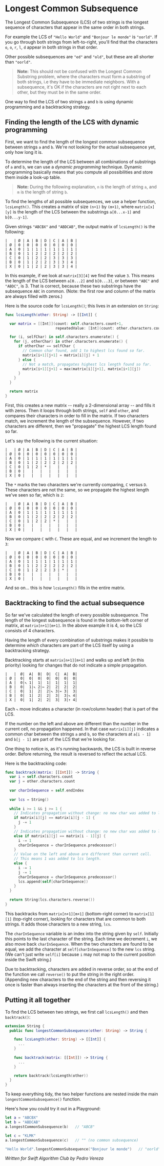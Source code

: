 # Longest Common Subsequence

The Longest Common Subsequence (LCS) of two strings is the longest sequence of characters that appear in the same order in both strings.

For example the LCS of `"Hello World"` and `"Bonjour le monde"` is `"oorld"`. If you go through both strings from left-to-right, you'll find that the characters `o`, `o`, `r`, `l`, `d` appear in both strings in that order.

Other possible subsequences are `"ed"` and `"old"`, but these are all shorter than `"oorld"`. 

> **Note:** This should not be confused with the Longest Common Substring problem, where the characters must form a substring of both strings, i.e they have to be immediate neighbors. With a subsequence, it's OK if the characters are not right next to each other, but they must be in the same order.

One way to find the LCS of two strings `a` and `b` is using dynamic programming and a backtracking strategy.

## Finding the length of the LCS with dynamic programming

First, we want to find the length of the longest common subsequence between strings `a` and `b`. We're not looking for the actual subsequence yet, only how long it is.

To determine the length of the LCS between all combinations of substrings of `a` and `b`, we can use a *dynamic programming* technique. Dynamic programming basically means that you compute all possibilities and store them inside a look-up table.

> **Note:** During the following explanation, `n` is the length of string `a`, and `m` is the length of string `b`.

To find the lengths of all possible subsequences, we use a helper function, `lcsLength()`. This creates a matrix of size `(n+1)` by `(m+1)`, where `matrix[x][y]` is the length of the LCS between the substrings `a[0...x-1]` and `b[0...y-1]`.

Given strings `"ABCBX"` and `"ABDCAB"`, the output matrix of `lcsLength()` is the following:

```
|   | Ø | A | B | D | C | A | B |
| Ø | 0 | 0 | 0 | 0 | 0 | 0 | 0 |
| A | 0 | 1 | 1 | 1 | 1 | 1 | 1 |  
| B | 0 | 1 | 2 | 2 | 2 | 2 | 2 |
| C | 0 | 1 | 2 | 2 | 3 | 3 | 3 |
| B | 0 | 1 | 2 | 2 | 3 | 3 | 4 |
| X | 0 | 1 | 2 | 2 | 3 | 3 | 4 |
```

In this example, if we look at `matrix[3][4]` we find the value `3`. This means the length of the LCS between `a[0...2]` and `b[0...3]`, or between `"ABC"` and `"ABDC"`, is 3. That is correct, because these two substrings have the subsequence `ABC` in common. (Note: the first row and column of the matrix are always filled with zeros.)

Here is the source code for `lcsLength()`; this lives in an extension on `String`:

```swift
func lcsLength(other: String) -> [[Int]] {

  var matrix = [[Int]](count: self.characters.count+1, 
                       repeatedValue: [Int](count: other.characters.count+1, repeatedValue: 0))

  for (i, selfChar) in self.characters.enumerate() {
	for (j, otherChar) in other.characters.enumerate() {
	  if otherChar == selfChar {
		// Common char found, add 1 to highest lcs found so far.
		matrix[i+1][j+1] = matrix[i][j] + 1
	  } else {
		// Not a match, propagates highest lcs length found so far.
		matrix[i+1][j+1] = max(matrix[i][j+1], matrix[i+1][j])
	  }
	}
  }

  return matrix
}
```

First, this creates a new matrix -- really a 2-dimensional array -- and fills it with zeros. Then it loops through both strings, `self` and `other`, and compares their characters in order to fill in the matrix. If two characters match, we increment the length of the subsequence. However, if two characters are different, then we "propagate" the highest LCS length found so far.

Let's say the following is the current situation:

```
|   | Ø | A | B | D | C | A | B |
| Ø | 0 | 0 | 0 | 0 | 0 | 0 | 0 |
| A | 0 | 1 | 1 | 1 | 1 | 1 | 1 |  
| B | 0 | 1 | 2 | 2 | 2 | 2 | 2 |
| C | 0 | 1 | 2 | * |   |   |   |
| B | 0 |   |   |   |   |   |   |
| X | 0 |   |   |   |   |   |   |
```

The `*` marks the two characters we're currently comparing, `C` versus `D`. These characters are not the same, so we propagate the highest length we've seen so far, which is `2`:

```
|   | Ø | A | B | D | C | A | B |
| Ø | 0 | 0 | 0 | 0 | 0 | 0 | 0 |
| A | 0 | 1 | 1 | 1 | 1 | 1 | 1 |  
| B | 0 | 1 | 2 | 2 | 2 | 2 | 2 |
| C | 0 | 1 | 2 | 2 | * |   |   |
| B | 0 |   |   |   |   |   |   |
| X | 0 |   |   |   |   |   |   |
```

Now we compare `C` with `C`. These are equal, and we increment the length to `3`:

```
|   | Ø | A | B | D | C | A | B |
| Ø | 0 | 0 | 0 | 0 | 0 | 0 | 0 |
| A | 0 | 1 | 1 | 1 | 1 | 1 | 1 |  
| B | 0 | 1 | 2 | 2 | 2 | 2 | 2 |
| C | 0 | 1 | 2 | 2 | 3 | * |   |
| B | 0 |   |   |   |   |   |   |
| X | 0 |   |   |   |   |   |   |
```

And so on... this is how `lcsLength()` fills in the entire matrix.

## Backtracking to find the actual subsequence

So far we've calculated the length of every possible subsequence. The length of the longest subsequence is found in the bottom-left corner of matrix, at `matrix[n+1][m+1]`. In the above example it is 4, so the LCS consists of 4 characters.

Having the length of every combination of substrings makes it possible to determine *which* characters are part of the LCS itself by using a backtracking strategy.

Backtracking starts at `matrix[n+1][m+1]` and walks up and left (in this priority) looking for changes that do not indicate a simple propagation.

```
|   |  Ø|  A|  B|  D|  C|  A|  B|
| Ø |  0|  0|  0|  0|  0|  0|  0|
| A |  0|↖ 1|  1|  1|  1|  1|  1|  
| B |  0|  1|↖ 2|← 2|  2|  2|  2|
| C |  0|  1|  2|  2|↖ 3|← 3|  3|
| B |  0|  1|  2|  2|  3|  3|↖ 4|
| X |  0|  1|  2|  2|  3|  3|↑ 4|
```

Each `↖` move indicates a character (in row/column header) that is part of the LCS.

If the number on the left and above are different than the number in the current cell, no propagation happened. In that case `matrix[i][j]` indicates a common char between the strings `a` and `b`, so the characters at `a[i - 1]` and `b[j - 1]` are part of the LCS that we're looking for.

One thing to notice is, as it's running backwards, the LCS is built in reverse order. Before returning, the result is reversed to reflect the actual LCS.

Here is the backtracking code:

```swift
func backtrack(matrix: [[Int]]) -> String {
  var i = self.characters.count
  var j = other.characters.count
  
  var charInSequence = self.endIndex
  
  var lcs = String()
  
  while i >= 1 && j >= 1 {
	// Indicates propagation without change: no new char was added to lcs.
	if matrix[i][j] == matrix[i][j - 1] {
	  j -= 1
	}
	// Indicates propagation without change: no new char was added to lcs.
	else if matrix[i][j] == matrix[i - 1][j] {
	  i -= 1
	  charInSequence = charInSequence.predecessor()
	}
	// Value on the left and above are different than current cell.
	// This means 1 was added to lcs length.
	else {
	  i -= 1
	  j -= 1
	  charInSequence = charInSequence.predecessor()
	  lcs.append(self[charInSequence])
	}
  }
  
  return String(lcs.characters.reverse())
}
```  

This backtracks from `matrix[n+1][m+1]` (bottom-right corner) to `matrix[1][1]` (top-right corner), looking for characters that are common to both strings. It adds those characters to a new string, `lcs`.

The `charInSequence` variable is an index into the string given by `self`. Initially this points to the last character of the string. Each time we decrement `i`, we also move back `charInSequence`. When the two characters are found to be equal, we add the character at `self[charInSequence]` to the new `lcs` string. (We can't just write `self[i]` because `i` may not map to the current position inside the Swift string.)

Due to backtracking, characters are added in reverse order, so at the end of the function we call `reverse()` to put the string in the right order. (Appending new characters to the end of the string and then reversing it once is faster than always inserting the characters at the front of the string.)

## Putting it all together

To find the LCS between two strings, we first call `lcsLength()` and then `backtrack()`:

```swift
extension String {
  public func longestCommonSubsequence(other: String) -> String {

    func lcsLength(other: String) -> [[Int]] {
      ...
    }
    
    func backtrack(matrix: [[Int]]) -> String {
      ...
    }

    return backtrack(lcsLength(other))
  }
}
```

To keep everything tidy, the two helper functions are nested inside the main `longestCommonSubsequence()` function.

Here's how you could try it out in a Playground:

```swift
let a = "ABCBX"
let b = "ABDCAB"
a.longestCommonSubsequence(b)   // "ABCB"

let c = "KLMK"
a.longestCommonSubsequence(c)   // "" (no common subsequence)

"Hello World".longestCommonSubsequence("Bonjour le monde")   // "oorld"
```

*Written for Swift Algorithm Club by Pedro Vereza*
